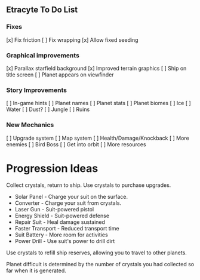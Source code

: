 Etracyte To Do List
-------------------

### Fixes

[x] Fix friction
[ ] Fix wrapping
[x] Allow fixed seeding

### Graphical improvements

[x] Parallax starfield background
[x] Improved terrain graphics
[ ] Ship on title screen
[ ] Planet appears on viewfinder

### Story Improvements

[ ] In-game hints
[ ] Planet names
[ ] Planet stats
[ ] Planet biomes
  [ ] Ice
  [ ] Water
  [ ] Dust?
  [ ] Jungle
  [ ] Ruins

### New Mechanics

[ ] Upgrade system
[ ] Map system
[ ] Health/Damage/Knockback
[ ] More enemies
[ ] Bird Boss
[ ] Get into orbit
[ ] More resources

Progression Ideas
=================

Collect crystals, return to ship.  Use crystals to purchase upgrades.

 * Solar Panel - Charge your suit on the surface.
 * Converter - Charge your suit from crystals.
 * Laser Gun - Suit-powered pistol
 * Energy Shield - Suit-powered defense
 * Repair Suit - Heal damage sustained
 * Faster Transport - Reduced transport time
 * Suit Battery - More room for activities
 * Power Drill - Use suit's power to drill dirt

Use crystals to refill ship reserves, allowing you to travel to other
planets.

Planet difficult is determined by the number of crystals you had collected so
far when it is generated.
